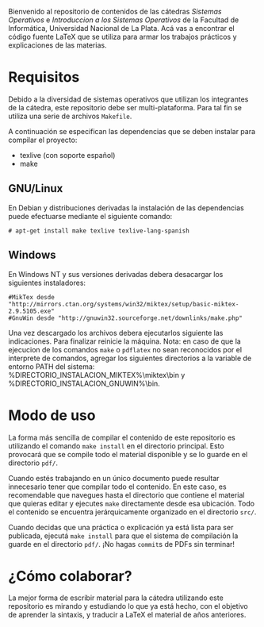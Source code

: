 Bienvenido al repositorio de contenidos de las cátedras *Sistemas
Operativos* e *Introduccion a los Sistemas Operativos* de la Facultad de
Informática, Universidad Nacional de La Plata. Acá vas a encontrar el
código fuente LaTeX que se utiliza para armar los trabajos prácticos y
explicaciones de las materias.

# Requisitos
Debido a la diversidad de sistemas operativos que utilizan los integrantes
de la cátedra, este repositorio debe ser multi-plataforma. Para tal fin se
utiliza una serie de archivos `Makefile`.

A continuación se especifican las dependencias que se deben instalar para
compilar el proyecto:
* texlive (con soporte español)
* make

## GNU/Linux
En Debian y distribuciones derivadas la instalación de las dependencias
puede efectuarse mediante el siguiente comando:

    # apt-get install make texlive texlive-lang-spanish

## Windows
En Windows NT y sus versiones derivadas debera desacargar los siguientes instaladores:

	#MikTex desde "http://mirrors.ctan.org/systems/win32/miktex/setup/basic-miktex-2.9.5105.exe"
	#GnuWin desde "http://gnuwin32.sourceforge.net/downlinks/make.php"

Una vez descargado los archivos debera ejecutarlos siguiente las indicaciones. Para finalizar reinicie la máquina.
Nota: en caso de que la ejecucion de los comandos `make` o `pdflatex` no sean reconocidos por el interprete de comandos, agregar los siguientes directorios a la variable de entorno PATH del sistema: %DIRECTORIO_INSTALACION_MIKTEX%\miktex\bin y %DIRECTORIO_INSTALACION_GNUWIN%\bin.

# Modo de uso
La forma más sencilla de compilar el contenido de este repositorio es
utilizando el comando `make install` en el directorio principal. Esto
provocará que se compile todo el material disponible y se lo guarde en el
directorio `pdf/`.

Cuando estés trabajando en un único documento puede resultar innecesario
tener que compilar todo el contenido. En este caso, es recomendable que
navegues hasta el directorio que contiene el material que quieras editar y
ejecutes `make` directamente desde esa ubicación. Todo el contenido se
encuentra jerárquicamente organizado en el directorio `src/`.

Cuando decidas que una práctica o explicación ya está lista para ser publicada,
ejecutá `make install` para que el sistema de compilación la guarde en el
directorio `pdf/`. ¡No hagas `commit`s de PDFs sin terminar!

# ¿Cómo colaborar?
La mejor forma de escribir material para la cátedra utilizando este
repositorio es mirando y estudiando lo que ya está hecho, con el objetivo de
aprender la sintaxis, y traducir a LaTeX el material de años anteriores.
